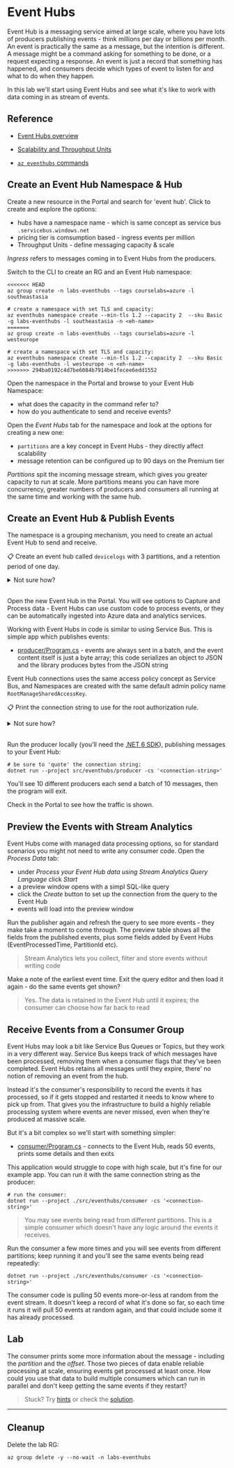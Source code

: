 # Event Hubs

Event Hub is a messaging service aimed at large scale, where you have lots of producers publishing events - think millions per day or billions per month. An event is practically the same as a message, but the intention is different. A message might be a command asking for something to be done, or a request expecting a response. An event is just a record that something has happened, and consumers decide which types of event to listen for and what to do when they happen.

In this lab we'll start using Event Hubs and see what it's like to work with data coming in as stream of events.

## Reference

- [Event Hubs overview](https://learn.microsoft.com/en-us/azure/event-hubs/event-hubs-about)

- [Scalability and Throughput Units](https://learn.microsoft.com/en-us/azure/event-hubs/event-hubs-scalability)

- [`az eventhubs` commands](https://learn.microsoft.com/en-us/cli/azure/eventhubs?view=azure-cli-latest)

## Create an Event Hub Namespace & Hub

Create a new resource in the Portal and search for 'event hub'. Click to create and explore the options:

- hubs have a namespace name - which is same concept as service bus `.servicebus.windows.net`
- pricing tier is comsumption based - ingress events per million
- Throughput Units - define messaging capacity & scale

_Ingress_ refers to messages coming in to Event Hubs from the producers.

Switch to the CLI to create an RG and an Event Hub namespace:

```
<<<<<<< HEAD
az group create -n labs-eventhubs --tags courselabs=azure -l southeastasia

# create a namespace with set TLS and capacity:
az eventhubs namespace create --min-tls 1.2 --capacity 2  --sku Basic -g labs-eventhubs -l southeastasia -n <eh-name> 
=======
az group create -n labs-eventhubs --tags courselabs=azure -l westeurope

# create a namespace with set TLS and capacity:
az eventhubs namespace create --min-tls 1.2 --capacity 2  --sku Basic -g labs-eventhubs -l westeurope -n <eh-name> 
>>>>>>> 294ba0192c4d7be6084b7914be1fecee6edd1552
```

Open the namespace in the Portal and browse to your Event Hub Namespace:

- what does the capacity in the command refer to?
- how do you authenticate to send and receive events?

Open the _Event Hubs_ tab for the namespace and look at the options for creating a new one:

- `partitions` are a key concept in Event Hubs - they directly affect scalability
- message retention can be configured up to 90 days on the Premium tier

_Partitions_ spit the incoming message stream, which gives you greater capacity to run at scale. More partitions means you can have more concurrency, greater numbers of producers and consumers all running at the same time and working with the same hub.

## Create an Event Hub & Publish Events

The namespace is a grouping mechanism, you need to create an actual Event Hub to send and receive.

📋 Create an event hub called `devicelogs` with 3 partitions, and a retention period of one day.

<details>
  <summary>Not sure how?</summary>

Check the help:

```
az eventhubs eventhub create --help
```

Create an Event Hub with set partitions & retention:

```
az eventhubs eventhub create --name devicelogs --partition-count 3 --message-retention 1 -g labs-eventhubs --namespace-name <eh-name>
```

</details><br/>

Open the new Event Hub in the Portal. You will see options to Capture and Process data - Event Hubs can use custom code to process events, or they can be automatically ingested into Azure data and analytics services.

Working with Event Hubs in code is similar to using Service Bus. This is simple app which publishes events:

- [producer/Program.cs](/src/eventhubs/producer/Program.cs) - events are always sent in a batch, and the event content itself is just a byte array; this code serializes an object to JSON and the library produces bytes from the JSON string

Event Hub connections uses the same access policy concept as Service Bus, and Namespaces are created with the same default admin policy name `RootManageSharedAccessKey`.

📋 Print the connection string to use for the root authorization rule.

<details>
  <summary>Not sure how?</summary>

```
az eventhubs namespace authorization-rule keys list -n RootManageSharedAccessKey --query primaryConnectionString -o tsv -g labs-eventhubs --namespace-name <eh-name>
```

</details><br/>

Run the producer locally (you'll need the [.NET 6 SDK](https://dotnet.microsoft.com/en-us/download)), publishing messages to your Event Hub:

```
# be sure to 'quote' the connection string:
dotnet run --project src/eventhubs/producer -cs '<connection-string>'
```

You'll see 10 different producers each send a batch of 10 messages, then the program will exit.

Check in the Portal to see how the traffic is shown.

## Preview the Events with Stream Analytics

Event Hubs come with managed data processing options, so for standard scenarios you might not need to write any consumer code. Open the _Process Data_ tab:

- under _Process your Event Hub data using Stream Analytics Query Language_ click _Start_
- a preview window opens with a simpl SQL-like query
- click the _Create_ button to set up the connection from the query to the Event Hub
- events will load into the preview window

Run the publisher again and refresh the query to see more events - they make take a moment to come through. The preview table shows all the fields from the published events, plus some fields added by Event Hubs (EventProcessedTime, PartitionId etc).

> Stream Analytics lets you collect, filter and store events without writing code

Make a note of the earliest event time. Exit the query editor and then load it again - do the same events get shown?

> Yes. The data is retained in the Event Hub until it expires; the consumer can choose how far back to read

## Receive Events from a Consumer Group

Event Hubs may look a bit like Service Bus Queues or Topics, but they work in a very different way. Service Bus keeps track of which messages have been processed, removing them when a consumer flags that they've been completed. Event Hubs retains all messages until they expire, there' no notion of removing an event from the hub.

Instead it's the consumer's responsibility to record the events it has processed, so if it gets stopped and restarted it needs to know where to pick up from. That gives you the infrastructure to build a highly reliable processing system where events are never missed, even when they're produced at massive scale.

But it's a bit complex so we'll start with something simpler:

- [consumer/Program.cs](/src/eventhubs/consumer/Program.cs) - connects to the Event Hub, reads 50 events, prints some details and then exits

This application would struggle to cope with high scale, but it's fine for our example app. You can run it with the same connection string as the producer:

```
# run the consumer:
dotnet run --project ./src/eventhubs/consumer -cs '<connection-string>'
```

> You may see events being read from different partitions. This is a simple consumer which doesn't have any logic around the events it receives.

Run the consumer a few more times and you will see events from different partitions; keep running it and you'll see the same events being read repeatedly:

```
dotnet run --project ./src/eventhubs/consumer -cs '<connection-string>'
```

The consumer code is pulling 50 events more-or-less at random from the event stream. It doesn't keep a record of what it's done so far, so each time it runs it will pull 50 events at random again, and that could include some it has already processed.

## Lab

The consumer prints some more information about the message - including the _partition_ and the _offset_. Those two pieces of data enable reliable processing at scale, ensuring events get processed at least once. How could you use that data to build multiple consumers which can run in parallel and don't keep getting the same events if they restart?

> Stuck? Try [hints](hints.md) or check the [solution](solution.md).

___

## Cleanup

Delete the lab RG:

```
az group delete -y --no-wait -n labs-eventhubs
```
